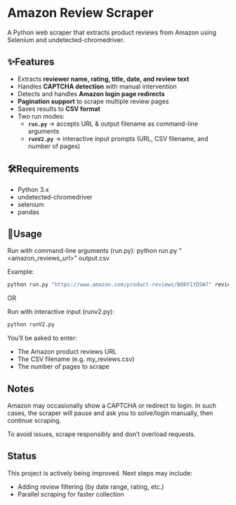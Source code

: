 # Amazon Review Scraper

A Python web scraper that extracts product reviews from Amazon using Selenium and undetected-chromedriver.

## ✨Features

- Extracts **reviewer name, rating, title, date, and review text**
- Handles **CAPTCHA detection** with manual intervention
- Detects and handles **Amazon login page redirects**
- **Pagination support** to scrape multiple review pages
- Saves results to **CSV format**
- Two run modes:
  - **`run.py`** → accepts URL & output filename as command-line arguments
  - **`runV2.py`** → interactive input prompts (URL, CSV filename, and number of pages)

## 🛠️Requirements

- Python 3.x
- undetected-chromedriver
- selenium
- pandas

## 🚀Usage

Run with command-line arguments (run.py): python run.py "<amazon_reviews_url>" output.csv

Example: 
```bash
python run.py "https://www.amazon.com/product-reviews/B06Y1YD5W7" reviews.csv

```
OR

Run with interactive input (runv2.py): 
```bash 
python runV2.py
```

You’ll be asked to enter:
- The Amazon product reviews URL
- The CSV filename (e.g. my_reviews.csv)
- The number of pages to scrape

## Notes

Amazon may occasionally show a CAPTCHA or redirect to login.
In such cases, the scraper will pause and ask you to solve/login manually, then continue scraping.

To avoid issues, scrape responsibly and don’t overload requests.

## Status

This project is actively being improved.
Next steps may include:
- Adding review filtering (by date range, rating, etc.)
- Parallel scraping for faster collection